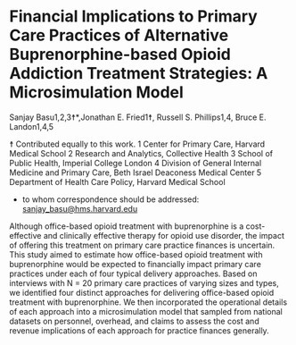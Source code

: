 # Financial Implications to Primary Care Practices of Alternative Buprenorphine-based Opioid Addiction Treatment Strategies: A Microsimulation Model

Sanjay Basu1,2,3☨*,Jonathan E. Fried1☨, Russell S. Phillips1,4, Bruce E. Landon1,4,5 

☨ Contributed equally to this work.
1 Center for Primary Care, Harvard Medical School
2 Research and Analytics, Collective Health
3 School of Public Health, Imperial College London
4 Division of General Internal Medicine and Primary Care, Beth Israel Deaconess Medical Center
5 Department of Health Care Policy, Harvard Medical School

* to whom correspondence should be addressed:
sanjay_basu@hms.harvard.edu


Although office-based opioid treatment with buprenorphine is a cost-effective and clinically effective therapy for opioid use disorder, the impact of offering this treatment on primary care practice finances is uncertain. This study aimed to estimate how office-based opioid treatment with buprenorphine would be expected to financially impact primary care practices under each of four typical delivery approaches. Based on interviews with N = 20 primary care practices of varying sizes and types, we identified four distinct approaches for delivering office-based opioid treatment with buprenorphine. We then incorporated the operational details of each approach into a microsimulation model that sampled from national datasets on personnel, overhead, and claims to assess the cost and revenue implications of each approach for practice finances generally. 

